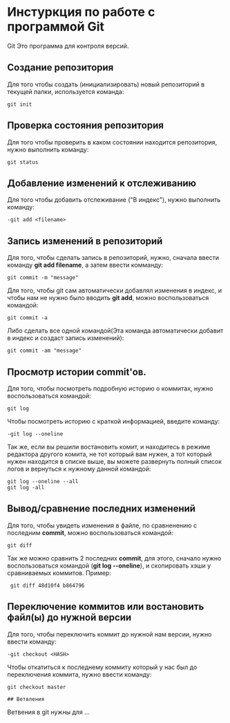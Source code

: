 #  Инстуркция по работе с программой Git

Git Это программа для контроля версий.

## Создание репозитория

Для того чтобы создать (инициализировать) новый репозиторий в текущей папки, используется команда:
  
    git init

## Проверка состояния репозитория

Для того чтобы проверить в каком состоянии находится репозитория, нужно выполнить команду:

    git status

## Добавление изменений к отслеживанию

Для того чтобы добавить отслеживание ("В индекс"), нужно выполнить команду:
    
    -git add <filename>

## Запись изменений в репозиторий

Для того, чтобы сделать запись в репозиторий, нужно, сначала ввести команду **git add filename**, а затем ввести комманду:

    git commit -m "message" 

 Для того, чтобы git сам автоматически добавлял изменения в индекс, и чтобы нам не нужно было вводить **git add**, можно воспользоваться командой:

    git commit -a

Либо сделать все одной командой(Эта команда автоматически добавит в индекс и создаст запись изменений): 

    git commit -am "message"

## Просмотр истории commit'ов. 

Для того, чтобы посмотреть подробную историю о коммитах, нужно воспользоваться командой:

    git log

Чтобы посмотреть историю с краткой информацией, введите команду:

    -git log --oneline

Так же, если вы решили востановить комит, и находитесь в режиме редактора другого комита, не тот который вам нужен, а тот который нужен находится в списке выше, вы можете развернуть полный список логов и вернуться к нужному данной командой: 

    git log --oneline --all
    git log -all

## Вывод/сравнение последних изменений

Для того, чтобы увидеть изменения в файле, по сравненению с последним **commit**, можно воспользоваться командой:

    git diff

Так же можно сравнить 2 последних **commit**, для этого, сначало нужно воспользоваться командой (**git log --oneline**), и скопировать хэши у сравниваемых коммитов. Пример:

     git diff 48d10f4 b864796

## Переключение коммитов или востановить файл(ы) до нужной версии
Для того, чтобы переключить коммит до нужной нам версии, нужно ввести команду: 

    -git checkout <HASH>

Чтобы откатиться к последнему коммиту который у нас был до переключения коммита, нужно ввести команду: 

    git checkout master

    ## Ветвления

 Ветвения в git нужны для ...

 